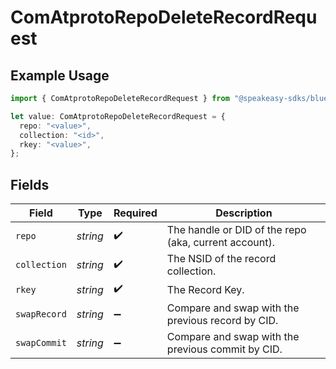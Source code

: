 # ComAtprotoRepoDeleteRecordRequest

## Example Usage

```typescript
import { ComAtprotoRepoDeleteRecordRequest } from "@speakeasy-sdks/bluesky/models/operations";

let value: ComAtprotoRepoDeleteRecordRequest = {
  repo: "<value>",
  collection: "<id>",
  rkey: "<value>",
};
```

## Fields

| Field                                                 | Type                                                  | Required                                              | Description                                           |
| ----------------------------------------------------- | ----------------------------------------------------- | ----------------------------------------------------- | ----------------------------------------------------- |
| `repo`                                                | *string*                                              | :heavy_check_mark:                                    | The handle or DID of the repo (aka, current account). |
| `collection`                                          | *string*                                              | :heavy_check_mark:                                    | The NSID of the record collection.                    |
| `rkey`                                                | *string*                                              | :heavy_check_mark:                                    | The Record Key.                                       |
| `swapRecord`                                          | *string*                                              | :heavy_minus_sign:                                    | Compare and swap with the previous record by CID.     |
| `swapCommit`                                          | *string*                                              | :heavy_minus_sign:                                    | Compare and swap with the previous commit by CID.     |